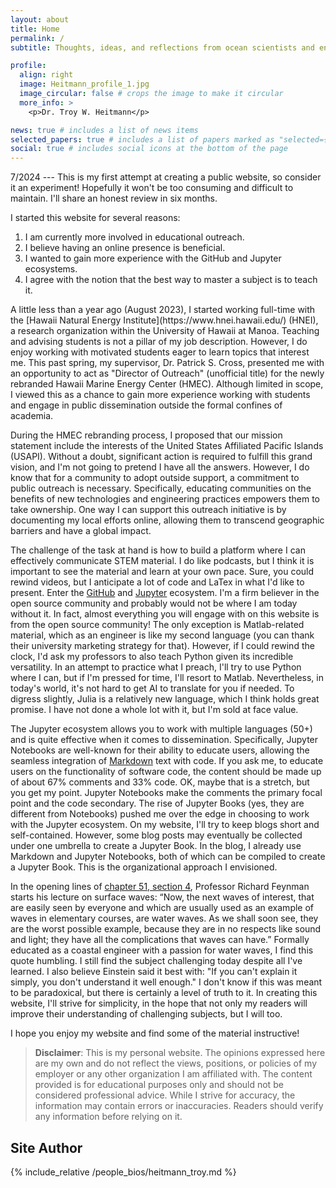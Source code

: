```yaml
---
layout: about
title: Home
permalink: /
subtitle: Thoughts, ideas, and reflections from ocean scientists and engineers in academic research.

profile:
  align: right
  image: Heitmann_profile_1.jpg
  image_circular: false # crops the image to make it circular
  more_info: >
    <p>Dr. Troy W. Heitmann</p>

news: true # includes a list of news items
selected_papers: true # includes a list of papers marked as "selected={true}"
social: true # includes social icons at the bottom of the page
---
```

7/2024 --- This is my first attempt at creating a public website, so consider it an experiment! Hopefully it won't be too consuming and difficult to maintain. I'll share an honest review in six months.

I started this website for several reasons:
<ol>
  <li>I am currently more involved in educational outreach.</li>
  <li>I believe having an online presence is beneficial.</li>
  <li>I wanted to gain more experience with the GitHub and Jupyter ecosystems.</li>
  <li>I agree with the notion that the best way to master a subject is to teach it.</li>
</ol>
A little less than a year ago (August 2023), I started working full-time with the [Hawaii Natural Energy Institute](https://www.hnei.hawaii.edu/) (HNEI), a research organization within the University of Hawaii at Manoa. Teaching and advising students is not a pillar of my job description. However, I do enjoy working with motivated students eager to learn topics that interest me. This past spring, my supervisor, Dr. Patrick S. Cross, presented me with an opportunity to act as "Director of Outreach" (unofficial title) for the newly rebranded Hawaii Marine Energy Center (HMEC). Although limited in scope, I viewed this as a chance to gain more experience working with students and engage in public dissemination outside the formal confines of academia.

During the HMEC rebranding process, I proposed that our mission statement include the interests of the United States Affiliated Pacific Islands (USAPI). Without a doubt, significant action is required to fulfill this grand vision, and I'm not going to pretend I have all the answers. However, I do know that for a community to adopt outside support, a commitment to public outreach is necessary. Specifically, educating communities on the benefits of new technologies and engineering practices empowers them to take ownership. One way I can support this outreach initiative is by documenting my local  efforts online, allowing them to transcend geographic barriers and have a global impact.

The challenge of the task at hand is how to build a platform where I can effectively communicate STEM material. I do like podcasts, but I think it is important to see the material and learn at your own pace. Sure, you could rewind videos, but I anticipate a lot of code and LaTex in what I'd like to present. Enter the [GitHub](https://github.com/) and [Jupyter](https://jupyter.org/) ecosystem. I'm a firm believer in the open source community and probably would not be where I am today without it. In fact, almost everything you will engage with on this website is from the open source community! The only exception is Matlab-related material, which as an engineer is like my second language (you can thank their university marketing strategy for that). However, if I could rewind the clock, I'd ask my professors to also teach Python given its incredible versatility. In an attempt to practice what I preach, I'll try to use Python where I can, but if I'm pressed for time, I'll resort to Matlab. Nevertheless, in today's world, it's not hard to get AI to translate for you if needed. To digress slightly, Julia is a relatively new language, which I think holds great promise. I have not done a whole lot with it, but I'm sold at face value.

The Jupyter ecosystem allows you to work with multiple languages (50+) and is quite effective when it comes to dissemination. Specifically, Jupyter Notebooks are well-known for their ability to educate users, allowing the seamless integration of [Markdown](https://en.wikipedia.org/wiki/Markdown) text with code. If you ask me, to educate users on the functionality of software code, the content should be made up of about 67% comments and 33% code. OK, maybe that is a stretch, but you get my point. Jupyter Notebooks make the comments the primary focal point and the code secondary. The rise of Jupyter Books (yes, they are different from Notebooks) pushed me over the edge in choosing to work with the Jupyter ecosystem. On my website, I'll try to keep blogs short and self-contained. However, some blog posts may eventually be collected under one umbrella to create a Jupyter Book. In the blog, I already use Markdown and Jupyter Notebooks, both of which can be compiled to create a Jupyter Book. This is the organizational approach I envisioned.

In the opening lines of [chapter 51, section 4](https://www.feynmanlectures.caltech.edu/), Professor Richard Feynman starts his lecture on surface waves: “Now, the next waves of interest, that are easily seen by everyone and which are usually used as an example of waves in elementary courses, are water waves. As we shall soon see, they are the worst possible example, because they are in no respects like sound and light; they have all the complications that waves can have.” Formally educated as a coastal engineer with a passion for water waves, I find this quote humbling. I still find the subject challenging today despite all I've learned. I also believe Einstein said it best with: "If you can't explain it simply, you don't understand it well enough." I don't know if this was meant to be paradoxical, but there is certainly a level of truth to it. In creating this website, I'll strive for simplicity, in the hope that not only my readers will improve their understanding of challenging subjects, but I will too.

I hope you enjoy my website and find some of the material instructive!


>**Disclaimer**: 
This is my personal website. The opinions expressed here are my own and do not reflect the views, positions, or policies of my employer or any other organization I am affiliated with. The content provided is for educational purposes only and should not be considered professional advice. While I strive for accuracy, the information may contain errors or inaccuracies. Readers should verify any information before relying on it.

## Site Author
{% include_relative /people_bios/heitmann_troy.md %}
